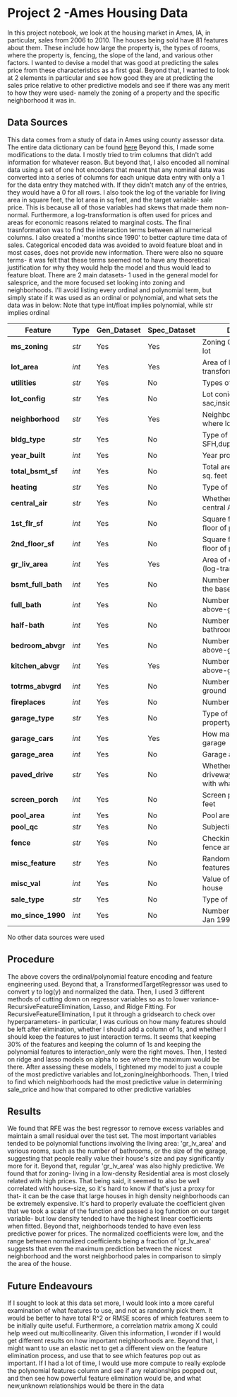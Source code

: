 # Project 2 -Ames Housing Data

In this project notebook, we look at the housing market in Ames, IA, in particular, sales from 2006 to 2010. The houses being sold have 81 features about them. These include how large the property is, the types of rooms, where the property is, fencing, the slope of the land, and various other factors. I wanted to devise a model that was good at predicting the sales price from these characteristics as a first goal. Beyond that, I wanted to look at 2 elements in particular and see how good they are at predicting the sales price relative to other predictive models and see if there was any merit to how they were used- namely the zoning of a property and the specific neighborhood it was in.

## Data Sources

This data comes from a study of data in Ames using county assessor data. The entire data dictionary can be found [here](http://jse.amstat.org/v19n3/decock/DataDocumentation.txt) Beyond this, I made some modifications to the data. I mostly tried to trim columns that didn't add information for whatever reason. But beyond that, I also encoded all nominal data using a set of one hot encoders that meant that any nominal data was converted into a series of columns for each unique data entry with only a 1 for the data entry they matched with. If they didn't match any of the entries, they would have a 0 for all rows. I also took the log of the variable for living area in  square feet, the lot area in sq feet, and the target variable- sale price. This is because all of those variables had skews that made them non-normal. Furthermore, a log-transformation is often used for prices and areas for economic reasons related to marginal costs. The final trasnformation was to find the interaction terms between all numerical columns. I also created a 'months since 1990' to better capture time data of sales. Categorical encoded data was avoided to avoid feature bloat and in most cases, does not provide new information. There were also no square terms- it was felt that these terms seemed not to have any theoretical justification for why they would help the model and thus would lead to feature bloat. There are 2 main datasets- 1 used in the general model for salesprice, and the more focused set looking into zoning and neighborhoods. I'll avoid listing every ordinal and polynomial term, but simply state if it was used as an ordinal or polynomial, and what sets the data was in below:
Note that type int/float implies polynomial, while str implies ordinal 

|Feature|Type|Gen_Dataset|Spec_Dataset|Description|
|---|---|---|---|---|
|**ms_zoning**|*str*|Yes|Yes|Zoning Code on property lot|
|**lot_area**|*int*|Yes|Yes|Area of lot in sq. feet (log-transformed)|
|**utilities**|*str*|Yes|No|Types of Utilities available|
|**lot_config**|*str*|Yes|No|Lot coniguration (cul-de-sac,inside,corner)|
|**neighborhood**|*str*|Yes|Yes|Neighborhood in Ames where lot is|
|**bldg_type**|*str*|Yes|No|Type of building-SFH,duplex,townhouse,etc|
|**year_built**|*int*|Yes|No|Year property was built|
|**total_bsmt_sf**|*int*|Yes|No|Total area of basement in sq. feet|
|**heating**|*str*|Yes|No|Type of heating|
|**central_air**|*str*|Yes|No|Whether the property has central AC|
|**1st_flr_sf**|*int*|Yes|No|Square footage of 1st floor of property|
|**2nd_floor_sf**|*int*|Yes|No|Square footage of 2nd floor of property|
|**gr_liv_area**|*int*|Yes|Yes|Area of dwelling sq. feet (log-transformed)|
|**bsmt_full_bath**|*int*|Yes|No| Number of bathrooms in the basement|
|**full_bath**|*int*|Yes|No| Number of bathrooms above-ground|
|**half-bath**|*int*|Yes|No| Number of half-bathrooms above-ground|
|**bedroom_abvgr**|*int*|Yes|No| Number of bedrooms above-ground|
|**kitchen_abvgr**|*int*|Yes|Yes|Number of kitchens above-ground|
|**totrms_abvgrd**|*int*|Yes|No|Number of rooms above-ground|
|**fireplaces**|*int*|Yes|No| Number of fireplaces|
|**garage_type**|*str*|Yes|No|Type of garage on property|
|**garage_cars**|*int*|Yes|Yes|How many cars can fit in garage|
|**garage_area**|*int*|Yes|No|Garage area in square feet|
|**paved_drive**|*str*|Yes|No|Whether or not the driveway is paved and with what|
|**screen_porch**|*int*|Yes|No|Screen porch area in sq feet|
|**pool_area**|*int*|Yes|No| Pool area in square feet|
|**pool_qc**|*str*|Yes|No|Subjective quality of pool|
|**fence**|*str*|Yes|No| Checking if there is a fence and fence quality|
|**misc_feature**|*str*|Yes|No| Random other potential features in a house|, such as an elevator|
|**misc_val**|*int*|Yes|No|Value of said feature to house|
|**sale_type**|*str*|Yes|No| Type of sale  of house|
|**mo_since_1990**|*int*|Yes|No|Number of months from Jan 1990 to sale date|

No other data sources were used

## Procedure

The above covers the ordinal/polynomial feature encoding and feature engineering used. Beyond that, a TransformedTargetRegressor was used to convert y to log(y) and normalized the data. Then, I used 3 different methods of cutting down on regressor variables so as to lower variance- RecursiveFeatureElimination, Lasso, and Ridge Fitting. For RecursiveFeatureElimination, I put it through a gridsearch to check over hyperparameters- in particular, I was curious on how many features should be left after elimination, whether I should add a column of 1s, and whether I should keep the features to just interaction terms. It seems that keeping 30% of the features and keeping the column of 1s and keeping the polynomial features to interaction_only were the right moves. Then, I tested on ridge and lasso models on alpha to see where the maximum would be there. After assessing these models, I tightened my model to just a couple of the most predictive variables and lot_zoning/neighborhoods. Then, I tried to find which neighborhoods had the most predictive value in determining sale_price and how that compared to other predictive variables

## Results

We found that RFE was the best regressor to remove excess variables and maintain a small residual over the test set. The most important variables tended to be polynomial functions involving the living area: 'gr_lv_area' and various rooms, such as the number of bathrooms, or the size of the garage, suggesting that people really value their house's size and pay significantly more for it. Beyond that, regular 'gr_lv_area' was also highly predictive. We found that for zoning- living in a low-density Residential area is most closely related with high prices. That being said, it seemed to also be well correlated with house-size, so it's hard to know if that's just a proxy for that- it can be the case that large houses in high density neighborhoods can be extremely expensive. It's hard to properly evaluate the coefficient given that we took a scalar of the function and passed a log function on our target variable- but low density tended to have the highest linear coefficients when fitted. Beyond that, neighborhoods tended to have even less predictive power for prices. The normalized coefficients were low, and the range between normalized coefficients being a fraction of 'gr_lv_area' suggests that even the maximum prediction between the nicest neighborhood and the worst neighborhood pales in comparison to simply the area of the house.

## Future Endeavours

If I sought to look at this data set more, I would look into a more careful examination of what features to use, and not as randomly pick them. It would be better to have total R^2 or RMSE scores of which features seem to be initially quite useful. Furthermore, a correlation matrix among X could help weed out multicollinearity. Given this information, I wonder if I would get different results on how important neighborhoods are. Beyond that, I might want to use an elastic net to get a different view on the feature elimination process, and use that to see which features pop out as important. If I had a lot of time, I would use more compute to really explode the polynomial features column and see if any relationships popped out, and then see how powerful feature elimination would be, and what new,unknown relationships would be there in the data

